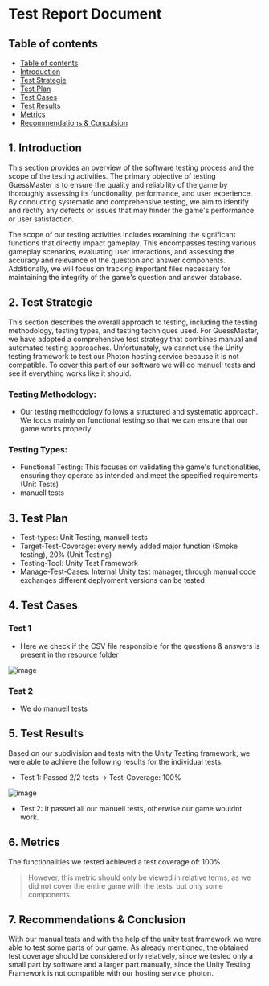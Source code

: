 # Test Report Document

## Table of contents

- [Table of contents](https://github.com/Tiaaam/GuessMaster/blob/master/docs/Test_Report.md#table-of-contents)
- [Introduction](https://github.com/Tiaaam/GuessMaster/blob/master/docs/Test_Report.md#1-introduction)
- [Test Strategie](https://github.com/Tiaaam/GuessMaster/blob/master/docs/Test_Report.md#2-test-strategie)
- [Test Plan](https://github.com/Tiaaam/GuessMaster/blob/master/docs/Test_Report.md#3-test-plan)
- [Test Cases](https://github.com/Tiaaam/GuessMaster/blob/master/docs/Test_Report.md#4-test-cases)
- [Test Results](https://github.com/Tiaaam/GuessMaster/blob/master/docs/Test_Report.md#5-test-results)
- [Metrics](https://github.com/Tiaaam/GuessMaster/blob/master/docs/Test_Report.md#6-metrics)
- [Recommendations & Conculsion](https://github.com/Tiaaam/GuessMaster/blob/master/docs/Test_Report.md#7-recommendations)



## 1. Introduction

This section provides an overview of the software testing process and the scope of the testing activities. The primary objective of testing GuessMaster is to ensure the quality and reliability of the game by thoroughly assessing its functionality, performance, and user experience. By conducting systematic and comprehensive testing, we aim to identify and rectify any defects or issues that may hinder the game's performance or user satisfaction.

The scope of our testing activities includes examining the significant functions that directly impact gameplay. This encompasses testing various gameplay scenarios, evaluating user interactions, and assessing the accuracy and relevance of the question and answer components. Additionally, we will focus on tracking important files necessary for maintaining the integrity of the game's question and answer database.

## 2. Test Strategie

This section describes the overall approach to testing, including the testing methodology, testing types, and testing techniques used. For GuessMaster, we have adopted a comprehensive test strategy that combines manual and automated testing approaches. Unfortunately, we cannot use the Unity testing framework to test our Photon hosting service because it is not compatible. To cover this part of our software we will do manuell tests and see if everything works like it should. 

### Testing Methodology:
- Our testing methodology follows a structured and systematic approach. We focus mainly on functional testing so that we can ensure that our game works properly

### Testing Types: 
- Functional Testing: This focuses on validating the game's functionalities, ensuring they operate as intended and meet the specified requirements (Unit Tests)
- manuell tests 

## 3. Test Plan

- Test-types: Unit Testing, manuell tests
- Target-Test-Coverage: every newly added major function (Smoke testing), 20% (Unit Testing)
- Testing-Tool: Unity Test Framework
- Manage-Test-Cases: Internal Unity test manager; through manual code exchanges different deplyoment versions can be tested

## 4. Test Cases

### Test 1

- Here we check if the CSV file responsible for the questions & answers is present in the resource folder

![image](https://github.com/Tiaaam/GuessMaster/assets/62339676/df719a81-a2b3-4175-92e8-5809712e7538)

### Test 2

- We do manuell tests 


## 5. Test Results

Based on our subdivision and tests with the Unity Testing framework, we were able to achieve the following results for the individual tests:

- Test 1: Passed 2/2 tests -> Test-Coverage: 100%

![image](https://github.com/Tiaaam/GuessMaster/assets/62339676/2686dbf6-68b3-4674-af87-f93bd1037b0a)

- Test 2: It passed all our manuell tests, otherwise our game wouldnt work. 

## 6. Metrics

The functionalities we tested achieved a test coverage of: 100%. 

> However, this metric should only be viewed in relative terms, as we did not cover the entire game with the tests, but only some components.

## 7. Recommendations & Conclusion

With our manual tests and with the help of the unity test framework we were able to test some parts of our game. As already mentioned, the obtained test coverage should be considered only relatively, since we tested only a small part by software and a larger part manually, since the Unity Testing Framework is not compatible with our hosting service photon.



